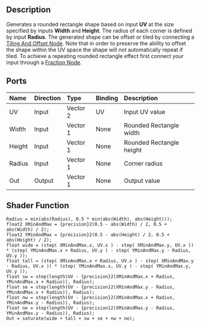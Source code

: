 ## Description

Generates a rounded rectangle shape based on input **UV** at the size specified by inputs **Width** and **Height**. The radius of each corner is defined by input **Radius**. The generated shape can be offset or tiled by connecting a [Tiling And Offset Node](https://github.com/Unity-Technologies/ShaderGraph/wiki/Tiling-And-Offset-Node). Note that in order to preserve the ability to offset the shape within the UV space the shape will not automatically repeat if tiled. To achieve a repeating rounded rectangle effect first connect your input through a [Fraction Node](https://github.com/Unity-Technologies/ShaderGraph/wiki/Fraction-Node).

## Ports

| Name        | Direction           | Type  | Binding | Description |
|:------------ |:-------------|:-----|:---|:---|
| UV      | Input | Vector 2 | UV | Input UV value |
| Width      | Input | Vector 1 | None | Rounded Rectangle width |
| Height      | Input | Vector 1 | None | Rounded Rectangle height |
| Radius      | Input | Vector 1 | None | Corner radius |
| Out | Output      |    Vector 1 | None | Output value |

## Shader Function

```
Radius = min(abs(Radius), 0.5 * min(abs(Width), abs(Height)));
float2 XMinAndMax = {precision}2(0.5 - abs(Width) / 2, 0.5 + abs(Width) / 2);
float2 YMinAndMax = {precision}2(0.5 - abs(Height) / 2, 0.5 + abs(Height) / 2);
float wide = (step( XMinAndMax.x, UV.x ) - step( XMinAndMax.y, UV.x )) * (step( YMinAndMax.x + Radius, UV.y ) - step( YMinAndMax.y - Radius, UV.y ));
float tall = (step( XMinAndMax.x + Radius, UV.x ) - step( XMinAndMax.y - Radius, UV.x )) * (step( YMinAndMax.x, UV.y ) - step( YMinAndMax.y, UV.y ));
float sw = step(length(UV - {precision}2(XMinAndMax.x + Radius, YMinAndMax.x + Radius)), Radius);
float se = step(length(UV - {precision}2(XMinAndMax.y - Radius, YMinAndMax.x + Radius)), Radius);
float nw = step(length(UV - {precision}2(XMinAndMax.x + Radius, YMinAndMax.y - Radius)), Radius);
float ne = step(length(UV - {precision}2(XMinAndMax.y - Radius, YMinAndMax.y - Radius)), Radius);
Out = saturate(wide + tall + sw + se + nw + ne);
```